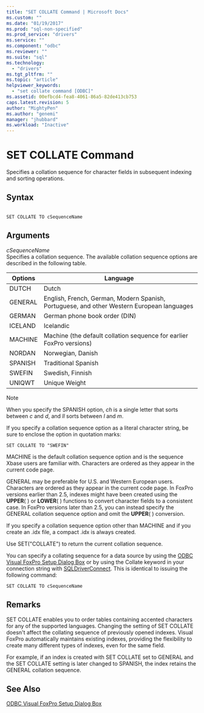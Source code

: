 ```yaml
---
title: "SET COLLATE Command | Microsoft Docs"
ms.custom: ""
ms.date: "01/19/2017"
ms.prod: "sql-non-specified"
ms.prod_service: "drivers"
ms.service: ""
ms.component: "odbc"
ms.reviewer: ""
ms.suite: "sql"
ms.technology: 
  - "drivers"
ms.tgt_pltfrm: ""
ms.topic: "article"
helpviewer_keywords: 
  - "set collate command [ODBC]"
ms.assetid: 00efbcd4-fea8-4061-86a5-82de413cb753
caps.latest.revision: 5
author: "MightyPen"
ms.author: "genemi"
manager: "jhubbard"
ms.workload: "Inactive"
---
```

# SET COLLATE Command
Specifies a collation sequence for character fields in subsequent indexing and sorting operations.  
  
## Syntax  
  
```  
  
SET COLLATE TO cSequenceName  
```  
  
## Arguments  
 *cSequenceName*  
 Specifies a collation sequence. The available collation sequence options are described in the following table.  
  
|Options|Language|  
|-------------|--------------|  
|DUTCH|Dutch|  
|GENERAL|English, French, German, Modern Spanish, Portuguese, and other Western European languages|  
|GERMAN|German phone book order (DIN)|  
|ICELAND|Icelandic|  
|MACHINE|Machine (the default collation sequence for earlier FoxPro versions)|  
|NORDAN|Norwegian, Danish|  
|SPANISH|Traditional Spanish|  
|SWEFIN|Swedish, Finnish|  
|UNIQWT|Unique Weight|  
  
> [!NOTE]  
>  When you specify the SPANISH option, *ch* is a single letter that sorts between *c* and *d*, and *ll* sorts between *l* and *m*.  
  
 If you specify a collation sequence option as a literal character string, be sure to enclose the option in quotation marks:  
  
```  
SET COLLATE TO "SWEFIN"  
```  
  
 MACHINE is the default collation sequence option and is the sequence Xbase users are familiar with. Characters are ordered as they appear in the current code page.  
  
 GENERAL may be preferable for U.S. and Western European users. Characters are ordered as they appear in the current code page. In FoxPro versions earlier than 2.5, indexes might have been created using the **UPPER**( ) or **LOWER**( ) functions to convert character fields to a consistent case. In FoxPro versions later than 2.5, you can instead specify the GENERAL collation sequence option and omit the **UPPER**( ) conversion.  
  
 If you specify a collation sequence option other than MACHINE and if you create an .idx file, a compact .idx is always created.  
  
 Use SET("COLLATE") to return the current collation sequence.  
  
 You can specify a collating sequence for a data source by using the [ODBC Visual FoxPro Setup Dialog Box](../../odbc/microsoft/odbc-visual-foxpro-setup-dialog-box.md) or by using the Collate keyword in your connection string with [SQLDriverConnect](../../odbc/microsoft/sqldriverconnect-visual-foxpro-odbc-driver.md). This is identical to issuing the following command:  
  
```  
SET COLLATE TO cSequenceName  
```  
  
## Remarks  
 SET COLLATE enables you to order tables containing accented characters for any of the supported languages. Changing the setting of SET COLLATE doesn't affect the collating sequence of previously opened indexes. Visual FoxPro automatically maintains existing indexes, providing the flexibility to create many different types of indexes, even for the same field.  
  
 For example, if an index is created with SET COLLATE set to GENERAL and the SET COLLATE setting is later changed to SPANISH, the index retains the GENERAL collation sequence.  
  
## See Also  
 [ODBC Visual FoxPro Setup Dialog Box](../../odbc/microsoft/odbc-visual-foxpro-setup-dialog-box.md)
